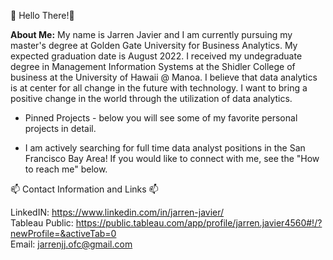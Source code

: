 👋 Hello There!👋 

**About Me:**
My name is Jarren Javier and I am currently pursuing my master's degree at Golden Gate University for Business Analytics. My expected graduation date is August 2022. I received my undegraduate degree in Management Information Systems at the Shidler College of business at the University of Hawaii @ Manoa. I believe that data  analytics is at center for all change in the future with technology. I want to bring a positive change in the world through the utilization of data analytics. 

- Pinned Projects - below you will see some of my favorite personal projects in detail.

- I am actively searching for full time data analyst positions in the San Francisco Bay Area! If you would like to connect with me, see the "How to reach me" below.


📫 Contact Information and Links 📫 <br />

LinkedIN: https://www.linkedin.com/in/jarren-javier/ <br />
Tableau Public: https://public.tableau.com/app/profile/jarren.javier4560#!/?newProfile=&activeTab=0 <br />
Email: jarrenjj.ofc@gmail.com

